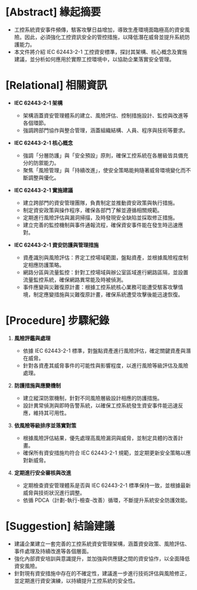 # [Abstract] 緣起摘要

* 工控系統資安事件頻傳，駭客攻擊日益增加，導致生產環境面臨極高的資安風險。因此，必須強化工控資訊安全的管控措施，以降低潛在威脅並提升系統防護能力。
* 本文件將介紹 IEC 62443-2-1 工控資安標準，探討其架構、核心概念及實施建議，並分析如何應用於實際工控環境中，以協助企業落實安全管理。

# [Relational] 相關資訊

* **IEC 62443-2-1 架構**  
  * 架構涵蓋資安管理體系的建立、風險評估、控制措施設計、監控與改進等各個環節。
  * 強調跨部門協作與整合管理，涵蓋組織結構、人員、程序與技術等要求。
    
* **IEC 62443-2-1 核心概念**  
  * 強調「分層防護」與「安全預設」原則，確保工控系統在各層級皆具備充分的防禦能力。
  * 聚焦「風險管理」與「持續改進」，使安全策略能夠隨著威脅環境變化而不斷調整與優化。
    
* **IEC 62443-2-1 實施建議**  
  * 建立跨部門的資安管理團隊，負責制定並推動資安政策與執行措施。
  * 制定資安政策與操作程序，確保各部門了解並遵循相關規範。
  * 定期進行風險評估與漏洞掃描，及時發現安全缺陷並採取修正措施。
  * 建立完善的監控機制與事件通報流程，確保資安事件能在發生時迅速應對。

* **IEC 62443-2-1 資安防護與管理措施**  
  * 資產識別與風險評估：界定工控場域範圍，盤點資產，並根據風險程度制定相應防護策略。
  * 網路分區與流量監控：針對工控場域與辦公室區域進行網路區隔，並設置流量監控系統，確保網路異常能及時被偵測。
  * 事件應變與災難復原計畫：根據工控系統核心業務可能遭受駭客攻擊情境，制定應變措施與災難復原計畫，確保系統遭受攻擊後能迅速恢復。

# [Procedure] 步驟紀錄

1. **風險評鑑與處理**  
   * 依據 IEC 62443-2-1 標準，對盤點資產進行風險評估，確定關鍵資產與潛在威脅。
   * 針對各資產其威脅事件的可能性與影響程度，以進行風險等級評估及風險處理。

2. **防護措施與應變機制**  
   * 建立縱深防禦機制，針對不同風險層級設計相應的防護措施。
   * 設計異常偵測與即時告警系統，以確保工控系統發生資安事件能迅速反應，維持其可用性。

3. **依風險等級排序並落實對策**  
   * 根據風險評估結果，優先處理高風險漏洞與威脅，並制定具體的改善計畫。
   * 確保所有資安措施均符合 IEC 62443-2-1 規範，並定期更新安全策略以應對新威脅。

4. **定期進行安全審核與改進**  
   * 定期檢查資安管理體系是否與 IEC 62443-2-1 標準保持一致，並根據最新威脅與技術狀況進行調整。
   * 依循 PDCA（計劃-執行-檢查-改善）循環，不斷提升系統安全防護效能。

# [Suggestion] 結論建議

* 建議企業建立一套完善的工控系統資安管理架構，涵蓋資安政策、風險評估、事件處理及持續改進等各個層面。
* 強化內部資安培訓與意識提升，並加強與供應鏈之間的資安協作，以全面降低資安風險。
* 針對現有資安措施中存在的不確定性，建議進一步進行技術評估與風險修正，並定期進行資安演練，以持續提升工控系統的安全性。
